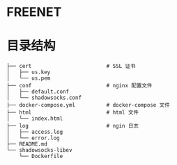 # FREENET

# 目录结构
    ├── cert                        # SSL 证书
    │   ├── us.key
    │   └── us.pem
    ├── conf                        # nginx 配置文件
    │   ├── default.conf
    │   └── shadowsocks.conf
    ├── docker-compose.yml          # docker-compose 文件
    ├── html                        # html 文件
    │   └── index.html
    ├── log                         # ngin 日志
    │   ├── access.log
    │   └── error.log
    ├── README.md
    └── shadowsocks-libev
        └── Dockerfile